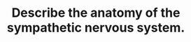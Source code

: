 ---
title: "Describe the anatomy of the sympathetic nervous system."
entityType: SAQ
exam: PEX
college: CICM
year: 2013
sitting: B
question: 17
passRate: 11
EC_expectedDomains:
- "A systematic approach (e.g. spinal levels, pre-ganglionic, post-ganglionic, etc.) was often lacking."
EC_extraCredit:
- "Knowledge of the anatomy of the sympathetic nervous system is important in helping to understand its physiology, and the pharmacology of drugs that affect it."
- "Such information is widely available within most physiology, and even pharmacology texts when mentioning the sympathetic nervous system."
EC_errorsCommon:
- "In general candidates lacked depth and often were inaccurate in their description."
---
